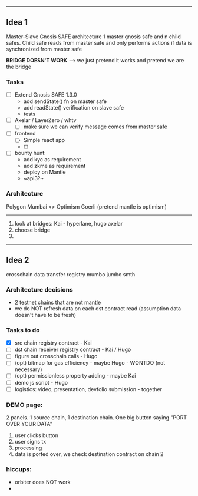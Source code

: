 
---
## Idea 1
Master-Slave Gnosis SAFE architecture
1 master gnosis safe and n child safes. Child safe reads from master safe and only performs actions if data is synchronized from master safe

**BRIDGE DOESN'T WORK**
--> we just pretend it works and pretend we are the bridge

### Tasks
- [ ] Extend Gnosis SAFE 1.3.0
    - add sendState() fn on master safe
    - add readState() verification on slave safe
    - tests
- [ ] Axelar / LayerZero / whtv
    - [ ] make sure we can verify message comes from master safe
- [ ] frontend
  - [ ] Simple react app
  - [ ] 
- [ ] bounty hunt:
  - add kyc as requirement
  - add zkme as requirement
  - deploy on Mantle
  - ~api3?~

### Architecture
Polygon Mumbai <> Optimism Goerli (pretend mantle is optimism)


---
1. look at bridges: Kai - hyperlane, hugo axelar
2. choose bridge
3. 


----

## Idea 2
crosschain data transfer registry mumbo jumbo smth

### Architecture decisions
- 2 testnet chains that are not mantle
- we do NOT refresh data on each dst contract read (assumption data doesn't have to be fresh)

### Tasks to do
- [x] src chain registry contract - Kai
- [ ] dst chain receiver registry contract - Kai / Hugo
- [ ] figure out crosschain calls - Hugo
- [ ] (opt) bitmap for gas efficiency - maybe Hugo - WONTDO (not necessary)
- [ ] (opt) permissionless property adding - maybe Kai 
- [ ] demo js script - Hugo
- [ ] logistics: video, presentation, devfolio submission - together

### DEMO page:
2 panels. 1 source chain, 1 destination chain.
One big button saying "PORT OVER YOUR DATA"
1. user clicks button
2. user signs tx
3. processing
4. data is ported over, we check destination contract on chain 2


### hiccups:
- orbiter does NOT work
- 
